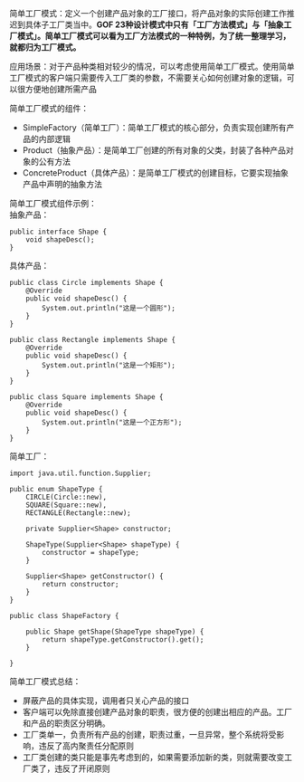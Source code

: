 简单工厂模式：定义一个创建产品对象的工厂接口，将产品对象的实际创建工作推迟到具体子工厂类当中。**GOF 23种设计模式中只有「工厂方法模式」与「抽象工厂模式」。简单工厂模式可以看为工厂方法模式的一种特例，为了统一整理学习，就都归为工厂模式。**

应用场景：对于产品种类相对较少的情况，可以考虑使用简单工厂模式。使用简单工厂模式的客户端只需要传入工厂类的参数，不需要关心如何创建对象的逻辑，可以很方便地创建所需产品

简单工厂模式的组件：
* SimpleFactory（简单工厂）：简单工厂模式的核心部分，负责实现创建所有产品的内部逻辑
* Product（抽象产品）：是简单工厂创建的所有对象的父类，封装了各种产品对象的公有方法
* ConcreteProduct（具体产品）：是简单工厂模式的创建目标，它要实现抽象产品中声明的抽象方法

简单工厂模式组件示例：  
抽象产品：
```
public interface Shape {
    void shapeDesc();
}
```
具体产品：
```
public class Circle implements Shape {
    @Override
    public void shapeDesc() {
        System.out.println("这是一个圆形");
    }
}
```
```
public class Rectangle implements Shape {
    @Override
    public void shapeDesc() {
        System.out.println("这是一个矩形");
    }
}
```
```
public class Square implements Shape {
    @Override
    public void shapeDesc() {
        System.out.println("这是一个正方形");
    }
}
```
简单工厂：
```
import java.util.function.Supplier;

public enum ShapeType {
    CIRCLE(Circle::new),
    SQUARE(Square::new),
    RECTANGLE(Rectangle::new);

    private Supplier<Shape> constructor;

    ShapeType(Supplier<Shape> shapeType) {
        constructor = shapeType;
    }

    Supplier<Shape> getConstructor() {
        return constructor;
    }
}
```
```
public class ShapeFactory {

    public Shape getShape(ShapeType shapeType) {
        return shapeType.getConstructor().get();
    }

}
```

简单工厂模式总结：
* 屏蔽产品的具体实现，调用者只关心产品的接口
* 客户端可以免除直接创建产品对象的职责，很方便的创建出相应的产品。工厂和产品的职责区分明确。
* 工厂类单一，负责所有产品的创建，职责过重，一旦异常，整个系统将受影响，违反了高内聚责任分配原则
* 工厂类创建的类只能是事先考虑到的，如果需要添加新的类，则就需要改变工厂类了，违反了开闭原则

